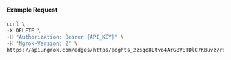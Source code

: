 <!-- Code generated for API Clients. DO NOT EDIT. -->

#### Example Request

```bash
curl \
-X DELETE \
-H "Authorization: Bearer {API_KEY}" \
-H "Ngrok-Version: 2" \
https://api.ngrok.com/edges/https/edghts_2zsqo8Ltvo4ArGBVETDlC7KBuvz/routes/edghtsrt_2zsqoEcI9VTGLoE1ACihGvfTZ7V/user_agent_filter
```
